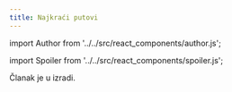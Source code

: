```yaml
---
title: Najkraći putovi
---
```


import Author from '../../src/react_components/author.js';

import Spoiler from '../../src/react_components/spoiler.js';

<Author authorName='Ime Prezime' githubUsername='x-fer'/>

Članak je u izradi.
